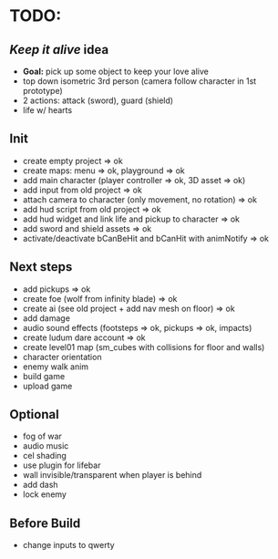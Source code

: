 # TODO:

## _Keep it alive_ idea


- **Goal:** pick up some object to keep your love alive
- top down isometric 3rd person (camera follow character in 1st prototype)
- 2 actions: attack (sword), guard (shield)
- life w/ hearts

## Init

- create empty project => ok
- create maps: menu => ok, playground => ok
- add main character (player controller  => ok, 3D asset => ok)
- add input from old project => ok
- attach camera to character (only movement, no rotation) => ok
- add hud script from old project => ok
- add hud widget and link life and pickup to character => ok
- add sword and shield assets => ok
- activate/deactivate bCanBeHit and bCanHit with animNotify => ok

## Next steps

- add pickups => ok
- create foe (wolf from infinity blade) => ok
- create ai (see old project + add nav mesh on floor) => ok
- add damage
- audio sound effects (footsteps => ok, pickups => ok, impacts)
- create ludum dare account => ok
- create level01 map (sm_cubes with collisions for floor and walls)
- character orientation
- enemy walk anim
- build game
- upload game

## Optional

- fog of war
- audio music
- cel shading
- use plugin for lifebar
- wall invisible/transparent when player is behind
- add dash
- lock enemy

## Before Build

- change inputs to qwerty
